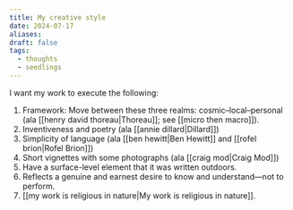 ```yaml
---
title: My creative style
date: 2024-07-17
aliases: 
draft: false
tags:
  - thoughts
  - seedlings
---
```

I want my work to execute the following:
1. Framework: Move between these three realms: cosmic–local–personal (ala [[henry david thoreau|Thoreau]]; see [[micro then macro]]). 
2. Inventiveness and poetry (ala [[annie dillard|Dillard]])
3. Simplicity of language (ala [[ben hewitt|Ben Hewitt]] and [[rofel brion|Rofel Brion]])
4. Short vignettes with some photographs (ala [[craig mod|Craig Mod]])
5. Have a surface-level element that it was written outdoors.
6. Reflects a genuine and earnest desire to know and understand—not to perform.
7. [[my work is religious in nature|My work is religious in nature]].